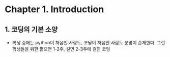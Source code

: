 # <b>Chapter 1. Introduction</b>

## <b>1. 코딩의 기본 소양</b>

- 학생 중에는 python이 처음인 사람도, 코딩이 처음인 사람도 분명이 존재한다. 그런 학생들을 위한 짧으면 1-2주, 길면 2-3주에 걸친 코딩
